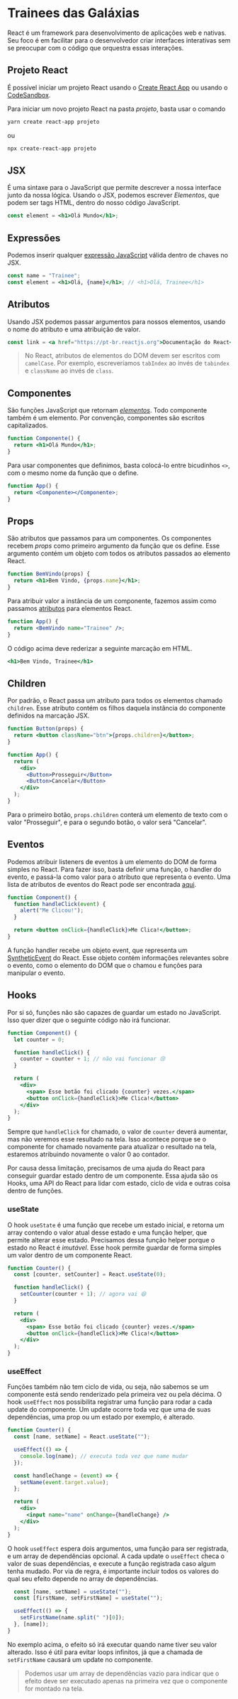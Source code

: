 # Trainees das Galáxias

React é um framework para desenvolvimento de aplicações web e nativas. Seu foco
é em facilitar para o desenvolvedor criar interfaces interativas sem se
preocupar com o código que orquestra essas interações.

## Projeto React

É possível iniciar um projeto React usando o [Create React App](https://create-react-app.dev/) ou usando o [CodeSandbox](https://codesandbox.io).

Para iniciar um novo projeto React na pasta _projeto_, basta usar o comando

```bash
yarn create react-app projeto
```

ou

```bash
npx create-react-app projeto
```

## JSX

É uma sintaxe para o JavaScript que permite descrever a nossa interface junto da
nossa lógica. Usando o JSX, podemos escrever _Elementos_, que podem ser tags
HTML, dentro do nosso código JavaScript.

```jsx
const element = <h1>Olá Mundo</h1>;
```

## Expressões

Podemos inserir qualquer [expressão
JavaScript](https://developer.mozilla.org/pt-BR/docs/Web/JavaScript/Guide/Expressions_and_Operators)
válida dentro de chaves no JSX.

```jsx
const name = "Trainee";
const element = <h1>Olá, {name}</h1>; // <h1>Olá, Trainee</h1>
```

## Atributos

Usando JSX podemos passar argumentos para nossos elementos, usando o nome do
atributo e uma atribuição de valor.

```jsx
const link = <a href="https://pt-br.reactjs.org">Documentação do React</a>;
```

> No React, atributos de elementos do DOM devem ser escritos com `camelCase`.
> Por exemplo, escreveríamos `tabIndex` ao invés de `tabindex` e `className` ao
> invés de `class`.

## Componentes

São funções JavaScript que retornam [_elementos_](#jsx). Todo componente também
é um elemento. Por convenção, componentes são escritos capitalizados.

```jsx
function Componente() {
  return <h1>Olá Mundo</h1>;
}
```

Para usar componentes que definimos, basta colocá-lo entre bicudinhos `<>`, com
o mesmo nome da função que o define.

```jsx
function App() {
  return <Componente></Componente>;
}
```

## Props

São atributos que passamos para um componentes. Os componentes recebem _props_
como primeiro argumento da função que os define. Esse argumento contém um objeto
com todos os atributos passados ao elemento React.

```jsx
function BemVindo(props) {
  return <h1>Bem Vindo, {props.name}</h1>;
}
```

Para atribuir valor a instância de um componente, fazemos assim como passamos
[atributos](#atributos) para elementos React.

```jsx
function App() {
  return <BemVindo name="Trainee" />;
}
```

O código acima deve rederizar a seguinte marcação em HTML.

```jsx
<h1>Bem Vindo, Trainee</h1>
```

## Children

Por padrão, o React passa um atributo para todos os elementos chamado
`children`. Esse atributo contém os filhos daquela instância do componente
definidos na marcação JSX.

```jsx
function Button(props) {
  return <button className="btn">{props.children}</button>;
}

function App() {
  return (
    <div>
      <Button>Prosseguir</Button>
      <Button>Cancelar</Button>
    </div>
  );
}
```

Para o primeiro botão, `props.children` conterá um elemento de texto com o valor
"Prosseguir", e para o segundo botão, o valor será "Cancelar".

## Eventos

Podemos atribuir listeners de eventos à um elemento do DOM de forma simples no
React. Para fazer isso, basta definir uma função, o handler do evento, e
passá-la como valor para o atributo que representa o evento. Uma lista de
atributos de eventos do React pode ser encontrada
[aqui](https://pt-br.reactjs.org/docs/events.html#supported-events).

```jsx
function Component() {
  function handleClick(event) {
    alert("Me Clicou!");
  }

  return <button onClick={handleClick}>Me Clica!</button>;
}
```

A função handler recebe um objeto event, que representa um
[SyntheticEvent](https://pt-br.reactjs.org/docs/events.html) do React. Esse
objeto contém informações relevantes sobre o evento, como o elemento do DOM que
o chamou e funções para manipular o evento.

## Hooks

Por si só, funções não são capazes de guardar um estado no JavaScript. Isso quer
dizer que o seguinte código não irá funcionar.

```jsx
function Component() {
  let counter = 0;

  function handleClick() {
    counter = counter + 1; // não vai funcionar 😢
  }

  return (
    <div>
      <span> Esse botão foi clicado {counter} vezes.</span>
      <button onClick={handleClick}>Me Clica!</button>
    </div>
  );
}
```

Sempre que `handleClick` for chamado, o valor de `counter` deverá aumentar, mas
não veremos esse resultado na tela. Isso acontece porque se o componente for
chamado novamente para atualizar o resultado na tela, estaremos atribuindo
novamente o valor 0 ao contador.

Por causa dessa limitação, precisamos de uma ajuda do React para conseguir
guardar estado dentro de um componente. Essa ajuda são os Hooks, uma API do
React para lidar com estado, ciclo de vida e outras coisa dentro de funções.

### useState

O hook `useState` é uma função que recebe um estado inicial, e retorna um array
contendo o valor atual desse estado e uma função helper, que permite alterar
esse estado. Precisamos dessa função helper porque o estado no React é
_imutável_. Esse hook permite guardar de forma simples um valor dentro de um
componente React.

```jsx
function Counter() {
  const [counter, setCounter] = React.useState(0);

  function handleClick() {
    setCounter(counter + 1); // agora vai 😄
  }

  return (
    <div>
      <span> Esse botão foi clicado {counter} vezes.</span>
      <button onClick={handleClick}>Me Clica!</button>
    </div>
  );
}
```

### useEffect

Funções também não tem ciclo de vida, ou seja, não sabemos se um componente está
sendo renderizado pela primeira vez ou pela décima. O hook `useEffect` nos
possibilita registrar uma função para rodar a cada update do componente. Um
update ocorre toda vez que uma de suas dependências, uma prop ou um estado por
exemplo, é alterado.

```jsx
function Counter() {
  const [name, setName] = React.useState("");

  useEffect(() => {
    console.log(name); // executa toda vez que name mudar
  });

  const handleChange = (event) => {
    setName(event.target.value);
  };

  return (
    <div>
      <input name="name" onChange={handleChange} />
    </div>
  );
}
```

O hook `useEffect` espera dois argumentos, uma função para ser registrada, e um
array de dependências opcional. A cada update o `useEffect` checa o valor de
suas dependências, e execute a função registrada caso algum tenha mudado. Por
via de regra, é importante incluir todos os valores do qual seu efeito depende
no array de dependências.

```jsx
  const [name, setName] = useState("");
  const [firstName, setFirstName] = useState("");

  useEffect(() => {
    setFirstName(name.split(" ")[0]);
  }, [name]);
}
```

No exemplo acima, o efeito só irá executar quando name tiver seu valor alterado.
Isso é útil para evitar loops infinitos, já que a chamada de `setFirstName`
causará um update no componente.

> Podemos usar um array de dependências vazio para indicar que o efeito deve ser
> executado apenas na primeira vez que o componente for montado na tela.
